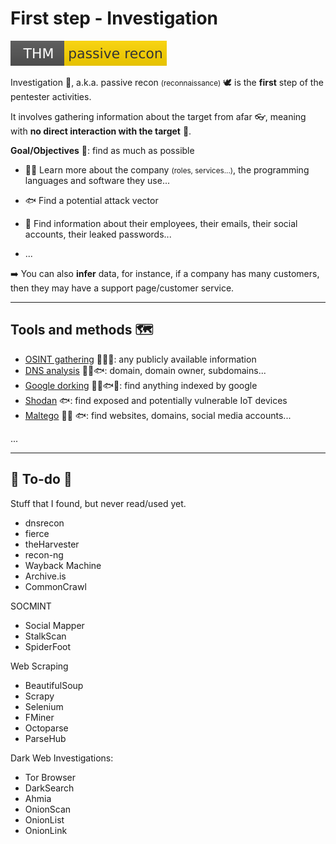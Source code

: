 # First step - Investigation

[![passiverecon](../../_badges/thm/passiverecon.svg)](https://tryhackme.com/room/passiverecon)

<div class="row row-cols-md-2"><div>

Investigation 🔎, a.k.a. passive recon <small>(reconnaissance)</small> 🕊️ is the **first** step of the pentester activities.

It involves gathering information about the target from afar 👓️, meaning with **no direct interaction with the target** 👀.

</div><div>

**Goal/Objectives** 🎯: find as much as possible

* 🧑‍💻 Learn more about the company <small>(roles, services...)</small>, the programming languages and software they use...

* 🐟 Find a potential attack vector

* 🧑 Find information about their employees, their emails, their social accounts, their leaked passwords...

* ...

➡️ You can also **infer** data, for instance, if a company has many customers, then they may have a support page/customer service.
</div></div>

<hr class="sep-both">

## Tools and methods 🗺️

<div class="row row-cols-md-2"><div>

* [OSINT gathering](tools/osint.md) 🧑‍💻🧑: any publicly available information
* [DNS analysis](tools/dns.md) 🧑‍💻🐟: domain, domain owner, subdomains...
* [Google dorking](tools/dorking.md) 🧑‍💻🐟🧑: find anything indexed by google
* [Shodan](tools/shodan.md) 🐟: find exposed and potentially vulnerable IoT devices
* [Maltego](tools/maltego.md) 🧑‍💻 🐟: find websites, domains, social media accounts...
</div><div>

...
</div></div>

<hr class="sep-both">

## 👻 To-do 👻

Stuff that I found, but never read/used yet.

<div class="row row-cols-md-2"><div>

* dnsrecon
* fierce
* theHarvester
* recon-ng
* Wayback Machine
* Archive.is
* CommonCrawl

SOCMINT

* Social Mapper
* StalkScan
* SpiderFoot
</div><div>

Web Scraping

* BeautifulSoup
* Scrapy
* Selenium
* FMiner
* Octoparse
* ParseHub

Dark Web Investigations:

* Tor Browser
* DarkSearch
* Ahmia
* OnionScan
* OnionList
* OnionLink
</div></div>